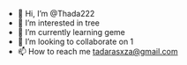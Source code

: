- 👋 Hi, I’m @Thada222
- 👀 I’m interested in tree
- 🌱 I’m currently learning geme
- 💞️ I’m looking to collaborate on 1
- 📫 How to reach me tadarasxza@gmail.com

<!---
Thada222/Thada222 is a ✨ special ✨ repository because its `README.md` (this file) appears on your GitHub profile.
You can click the Preview link to take a look at your changes.
--->
